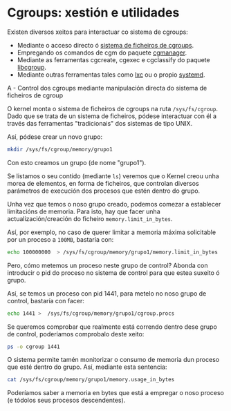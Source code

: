# Cgroups: xestión e utilidades

Existen diversos xeitos para interactuar co sistema de cgroups:

- Mediante o acceso directo ó [sistema de ficheiros de cgroups](https://man7.org/linux/man-pages/man7/cgroups.7.html).
- Empregando os comandos de cgm do paquete [cgmanager](https://linuxcontainers.org/cgmanager/).
- Mediante as ferramentas cgcreate, cgexec e cgclassify do paquete [libcgroup](http://libcg.sourceforge.net/html/main.html).
- Mediante outras ferramentas tales como [lxc](https://linuxcontainers.org/) ou o propio [systemd](https://es.wikipedia.org/wiki/Systemd).

A - Control dos cgroups mediante manipulación directa do sistema de ficheiros de cgroup

O kernel monta o sistema de ficheiros de cgroups na ruta ```/sys/fs/cgroup```. Dado que se trata de un sistema de ficheiros, pódese interactuar con él a través das ferramentas "tradicionais" dos sistemas de tipo UNIX. 

Así, pódese crear un novo grupo:

```bash
mkdir /sys/fs/cgroup/memory/grupo1
```

Con esto creamos un grupo (de nome "grupo1").

Se listamos o seu contido (mediante ```ls```) veremos que o Kernel creou unha morea de elementos, en forma de ficheiros, que controlan diversos parámetros de execución dos procesos que estén dentro do grupo.

Unha vez que temos o noso grupo creado,  podemos comezar a establecer limitacións de memoria. Para isto, hay que facer unha actualización/creación do ficheiro ```memory.limit_in_bytes```.

Así, por exemplo, no caso de querer limitar a memoria máxima solicitable por un proceso a ```100MB```, bastaría con:

```bash
echo 100000000  > /sys/fs/cgroup/memory/grupo1/memory.limit_in_bytes
```
Pero, cómo metemos un proceso neste grupo de control? Abonda con introducir o pid do proceso no sistema de control para que estea suxeito ó grupo. 

Así, se temos un proceso con pid 1441, para metelo no noso grupo de control, bastaría con facer:

```bash
echo 1441 >  /sys/fs/cgroup/memory/grupo1/cgroup.procs
```

Se queremos comprobar que realmente está correndo dentro dese grupo de control, poderíamos comprobalo deste xeito:

```bash
ps -o cgroup 1441
```

O sistema permite tamén monitorizar o consumo de memoria dun proceso que esté dentro do grupo. Así, mediante esta sentencia:

```bash
cat /sys/fs/cgroup/memory/grupo1/memory.usage_in_bytes
```

Poderíamos saber a memoria en bytes que está a empregar o noso proceso (e tódolos seus procesos descendentes).
